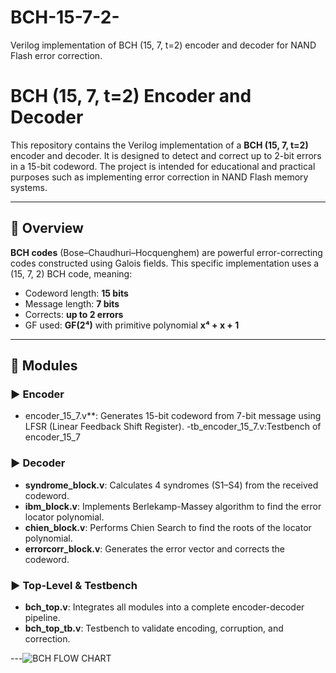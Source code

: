 # BCH-15-7-2-
Verilog implementation of BCH (15, 7, t=2) encoder and decoder for NAND Flash error correction.
# BCH (15, 7, t=2) Encoder and Decoder

This repository contains the Verilog implementation of a **BCH (15, 7, t=2)** encoder and decoder. It is designed to detect and correct up to 2-bit errors in a 15-bit codeword. The project is intended for educational and practical purposes such as implementing error correction in NAND Flash memory systems.

---

## 📘 Overview

**BCH codes** (Bose–Chaudhuri–Hocquenghem) are powerful error-correcting codes constructed using Galois fields. This specific implementation uses a (15, 7, 2) BCH code, meaning:

- Codeword length: **15 bits**
- Message length: **7 bits**
- Corrects: **up to 2 errors**
- GF used: **GF(2⁴)** with primitive polynomial **x⁴ + x + 1**

---

## 🔧 Modules

### ▶️ Encoder
- encoder_15_7.v**: Generates 15-bit codeword from 7-bit message using LFSR (Linear Feedback Shift Register).
-tb_encoder_15_7.v:Testbench of encoder_15_7
### ▶️ Decoder
- **syndrome_block.v**: Calculates 4 syndromes (S1–S4) from the received codeword.
- **ibm_block.v**: Implements Berlekamp-Massey algorithm to find the error locator polynomial.
- **chien_block.v**: Performs Chien Search to find the roots of the locator polynomial.
- **errorcorr_block.v**: Generates the error vector and corrects the codeword.

### ▶️ Top-Level & Testbench
- **bch_top.v**: Integrates all modules into a complete encoder-decoder pipeline.
- **bch_top_tb.v**: Testbench to validate encoding, corruption, and correction.

---![BCH FLOW CHART](https://github.com/user-attachments/assets/45d8a893-0276-4b3e-8029-4dae4de8e0ba)




